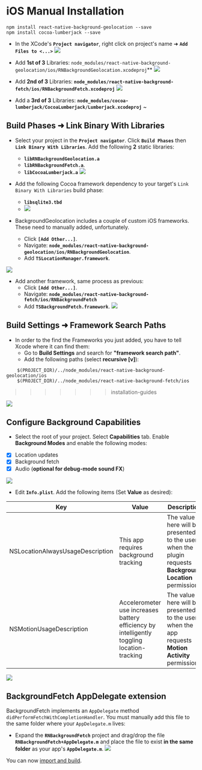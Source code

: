 
# iOS Manual Installation

```
npm install react-native-background-geolocation --save
npm install cocoa-lumberjack --save
```

- In the XCode's **`Project navigator`**, right click on project's name ➜ **`Add Files to <...>`**
![](https://www.dropbox.com/s/nmih1sc9hgygpvu/react-native-background-geolocation-install-1.png?dl=1)

- Add **1st of 3** Libraries: `node_modules/react-native-background-geolocation/ios/RNBackgroundGeolocation.xcodeproj`** 
![](https://www.dropbox.com/s/5rscl79kbrctouq/react-native-background-geolocation-install-2.png?dl=1)

- Add **2nd of 3** Libraries:  **`node_modules/react-native-background-fetch/ios/RNBackgroundFetch.xcodeproj`** 
![](https://dl.dropboxusercontent.com/u/2319755/react-native-background-fetch/INSTALL/step3.png?dl=1)

- Add a **3rd of 3** Libraries: **`node_modules/cocoa-lumberjack/CocoaLumberjack/Lumberjack.xcodeproj`**
~[](https://www.dropbox.com/s/je32dav33o6clk8/Screenshot%202016-11-01%2016.58.25.png?dl=1)

## Build Phases ➜ Link Binary With Libraries

- Select your project in the **`Project navigator`**. Click **`Build Phases`** then **`Link Binary With Libraries`**. Add the following **2** static libraries: 
    - **`libRNBackgroundGeolocation.a`**
    - **`libRNBackgroundFetch.a`**.
    - **`libCocoaLumberjack.a`**
![](https://www.dropbox.com/s/6kbkn69csnj4mrm/Screenshot%202016-11-01%2017.03.27.png?dl=1)

- Add the following Cocoa framework dependency to your target's `Link Binary With Libraries` build phase:
    - **`libsqlite3.tbd`**
    - ![](https://www.dropbox.com/s/ael6c66br8m4kzt/Screenshot%202016-09-22%2010.03.56.png?dl=1)

- BackgroundGeolocation includes a couple of custom iOS frameworks.  These need to manually added, unfortunately.
    - Click **`[Add Other...]`**.  
    - Navigate: **`node_modules/react-native-background-geolocation/ios/RNBackgroundGeolocation`**.  
    - Add **`TSLocationManager.framework`**. 

![](https://www.dropbox.com/s/momp8ghaotc3x8l/react-native-background-geolocation-install-4.png?dl=1)

- Add another framework, same process as previous: 
    - Click **`[Add Other...]`**. 
    - Navigate: **`node_modules/react-native-background-fetch/ios/RNBackgroundFetch`**
    - Add **`TSBackgroundFetch.framework`**.
![](https://dl.dropboxusercontent.com/u/2319755/react-native-background-fetch/INSTALL/step5.png?dl=1)

## Build Settings ➜ Framework Search Paths

- In order to the find the Frameworks you just added, you have to tell Xcode where it can find them:  
    - Go to **Build Settings** and search for **"framework search path"**.
    - Add the following paths (select **recursive [v]**): 

```
    $(PROJECT_DIR)/../node_modules/react-native-background-geolocation/ios
    $(PROJECT_DIR)/../node_modules/react-native-background-fetch/ios
```
>>>>>>> installation-guides

![](https://www.dropbox.com/s/6hwo0mk10q2dk71/Screenshot%202016-09-22%2008.49.04.png?dl=1)

## Configure Background Capabilities

- Select the root of your project.  Select **Capabilities** tab.  Enable **Background Modes** and enable the following modes:

- [x] Location updates
- [x] Background fetch
- [x] Audio (**optional for debug-mode sound FX**)

![](https://www.dropbox.com/s/a4xieyd0h38xklu/Screenshot%202016-09-22%2008.12.51.png?dl=1)

- Edit **`Info.plist`**.  Add the following items (Set **Value** as desired): 

| Key | Value | Description |
|---|---|---|
| NSLocationAlwaysUsageDescription | This app requires background tracking | The value here will be presented to the user when the plugin requests **Background Location** permission | 
| NSMotionUsageDescription | Accelerometer use increases battery efficiency by intelligently toggling location-tracking | The value here will be presented to the user when the app requests **Motion Activity** permission.|

![](https://www.dropbox.com/s/j7udsab7brlj4yk/Screenshot%202016-09-22%2008.33.53.png?dl=1)

## BackgroundFetch AppDelegate extension

BackgroundFetch implements an `AppDelegate` method `didPerformFetchWithCompletionHandler`.  You must manually add this file to the same folder where your `AppDelegate.m` lives:

- Expand the **`RNBackgroundFetch`** project and drag/drop the file **`RNBackgroundFetch+AppDelegate.m`** and place the file to exist **in the same folder** as your app's **`AppDelegate.m`**.
![](https://dl.dropboxusercontent.com/u/2319755/react-native-background-fetch/INSTALL/step7.png?dl=1)

You can now [import and build](../README.md#example).
